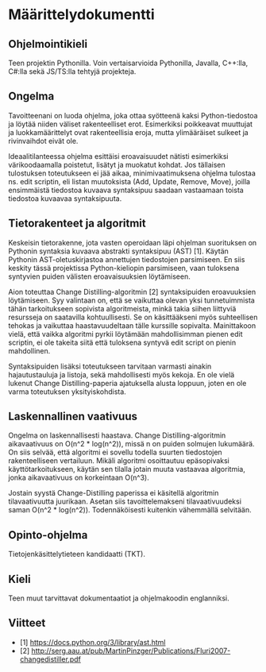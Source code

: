 # Määrittelydokumentti

## Ohjelmointikieli

Teen projektin Pythonilla. Voin vertaisarvioida Pythonilla, Javalla, C++:lla, C#:lla sekä JS/TS:lla tehtyjä projekteja.

## Ongelma

Tavoitteenani on luoda ohjelma, joka ottaa syötteenä kaksi Python-tiedostoa ja löytää niiden väliset rakenteelliset erot. Esimerkiksi poikkeavat muuttujat ja luokkamäärittelyt ovat rakenteellisia eroja, mutta ylimääräiset sulkeet ja rivinvaihdot eivät ole.

Ideaalitilanteessa ohjelma esittäisi eroavaisuudet nätisti esimerkiksi värikoodaamalla poistetut, lisätyt ja muokatut kohdat. Jos tällaisen tulostuksen toteutukseen ei jää aikaa, minimivaatimuksena ohjelma tulostaa ns. edit scriptin, eli listan muutoksista (Add, Update, Remove, Move), joilla ensimmäistä tiedostoa kuvaava syntaksipuu saadaan vastaamaan toista tiedostoa kuvaavaa syntaksipuuta.

## Tietorakenteet ja algoritmit

Keskeisin tietorakenne, jota vasten operoidaan läpi ohjelman suorituksen on Pythonin syntaksia kuvaava abstrakti syntaksipuu (AST) [1]. Käytän Pythonin AST-oletuskirjastoa annettujen tiedostojen parsimiseen. En siis keskity tässä projektissa Python-kieliopin parsimiseen, vaan tuloksena syntyvien puiden välisten eroavaisuuksien löytämiseen.

Aion toteuttaa Change Distilling-algoritmin [2] syntaksipuiden eroavuuksien löytämiseen. Syy valintaan on, että se vaikuttaa olevan yksi tunnetuimmista tähän tarkoitukseen sopivista algoritmeista, minkä takia siihen liittyviä resursseja on saatavilla kohtuullisesti. Se on käsittääkseni myös suhteellisen tehokas ja vaikuttaa haastavuudeltaan tälle kurssille sopivalta. Mainittakoon vielä, että vaikka algoritmi pyrkii löytämään mahdollisimman pienen edit scriptin, ei ole takeita siitä että tuloksena syntyvä edit script on pienin mahdollinen.

Syntaksipuiden lisäksi toteutukseen tarvitaan varmasti ainakin hajautustauluja ja listoja, sekä mahdollisesti myös kekoja. En ole vielä lukenut Change Distilling-paperia ajatuksella alusta loppuun, joten en ole varma toteutuksen yksityiskohdista.

## Laskennallinen vaativuus

Ongelma on laskennallisesti haastava. Change Distilling-algoritmin aikavaativuus on O(n^2 \* log(n^2)), missä n on puiden solmujen lukumäärä. On siis selvää, että algoritmi ei sovellu todella suurten tiedostojen rakenteelliseen vertailuun. Mikäli algoritmi osoittautuu epäsopivaksi käyttötarkoitukseen, käytän sen tilalla jotain muuta vastaavaa algoritmia, jonka aikavaativuus on korkeintaan O(n^3).

Jostain syystä Change-Distilling paperissa ei käsitellä algoritmin tilavaativuutta juurikaan. Asetan siis tavoittelemakseni tilavaativuudeksi saman O(n^2 \* log(n^2)). Todennäköisesti kuitenkin vähemmällä selvitään.

## Opinto-ohjelma

Tietojenkäsittelytieteen kandidaatti (TKT).

## Kieli

Teen muut tarvittavat dokumentaatiot ja ohjelmakoodin englanniksi.

## Viitteet

- [1] https://docs.python.org/3/library/ast.html
- [2] http://serg.aau.at/pub/MartinPinzger/Publications/Fluri2007-changedistiller.pdf
